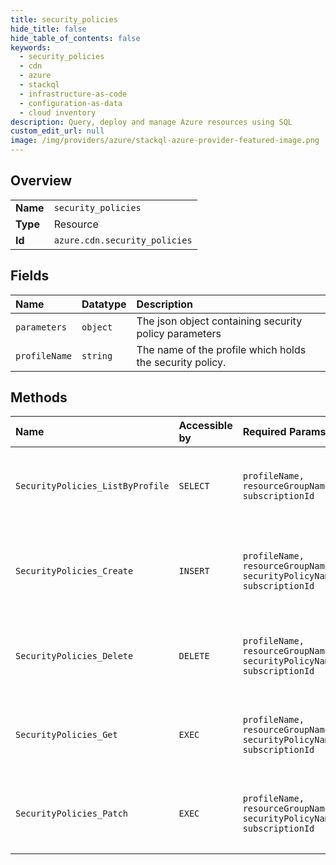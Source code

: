 ```yaml
---
title: security_policies
hide_title: false
hide_table_of_contents: false
keywords:
  - security_policies
  - cdn
  - azure    
  - stackql
  - infrastructure-as-code
  - configuration-as-data
  - cloud inventory
description: Query, deploy and manage Azure resources using SQL
custom_edit_url: null
image: /img/providers/azure/stackql-azure-provider-featured-image.png
---
```

  
    

## Overview
<table><tbody>
<tr><td><b>Name</b></td><td><code>security_policies</code></td></tr>
<tr><td><b>Type</b></td><td>Resource</td></tr>
<tr><td><b>Id</b></td><td><code>azure.cdn.security_policies</code></td></tr>
</tbody></table>

## Fields
| Name | Datatype | Description |
|:-----|:---------|:------------|
| `parameters` | `object` | The json object containing security policy parameters |
| `profileName` | `string` | The name of the profile which holds the security policy. |
## Methods
| Name | Accessible by | Required Params | Description |
|:-----|:--------------|:----------------|:------------|
| `SecurityPolicies_ListByProfile` | `SELECT` | `profileName, resourceGroupName, subscriptionId` | Lists security policies associated with the profile |
| `SecurityPolicies_Create` | `INSERT` | `profileName, resourceGroupName, securityPolicyName, subscriptionId` | Creates a new security policy within the specified profile. |
| `SecurityPolicies_Delete` | `DELETE` | `profileName, resourceGroupName, securityPolicyName, subscriptionId` | Deletes an existing security policy within profile. |
| `SecurityPolicies_Get` | `EXEC` | `profileName, resourceGroupName, securityPolicyName, subscriptionId` | Gets an existing security policy within a profile. |
| `SecurityPolicies_Patch` | `EXEC` | `profileName, resourceGroupName, securityPolicyName, subscriptionId` | Updates an existing security policy within a profile. |
